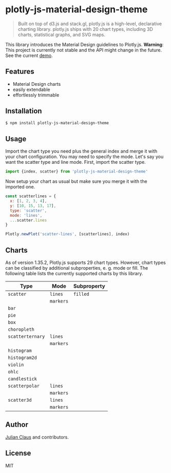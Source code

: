# plotly-js-material-design-theme

> Built on top of d3.js and stack.gl, plotly.js is a high-level, declarative charting library. plotly.js ships with 20 
chart types, including 3D charts, statistical graphs, and SVG maps. 

This library introduces the Material Design guidelines to Plotly.js. **Warning**: This project is currently not stable 
and the API might change in the future. See the current 
[demo](https://ndabap.github.io/plotly-js-material-design-theme/).

## Features

- Material Design charts
- easily extendable
- effortlessly trimmable

## Installation

```bash
$ npm install plotly-js-material-design-theme 
```

## Usage

Import the chart type you need plus the general index and merge it with your chart configuration. You may need to 
specify the mode. Let's say you want the scatter type and line mode. First, import the scatter type.

```js
import {index, scatter} from 'plotly-js-material-design-theme'
```

Now setup your chart as usual but make sure you merge it with the imported one.

```js
const scatterlines = {
  x: [1, 2, 3, 4],
  y: [10, 15, 13, 17],
  type: 'scatter',
  mode: 'lines',
  ...scatter.lines
}

Plotly.newPlot('scatter-lines', [scatterlines], index)
```

## Charts

As of version 1.35.2, Plotly.js supports 29 chart types. However, chart types can be classified by additional 
subproperties, e. g. mode or fill. The following table lists the currently supported charts by this library.

| Type            | Mode        | Subproperty |
|-----------------|-------------|-------------|
| `scatter`       | `lines`     | `filled`    |
|                 | `markers`   |             |
| `bar`           |             |             |
| `pie`           |             |             |
| `box`           |             |             |
| `choropleth`    |             |             |
| `scatterternary`| `lines`     |             |
|                 | `markers`   |             |
| `histogram`     |             |             |
| `histogram2d`   |             |             |
| `violin`        |             |             |
| `ohlc`          |             |             |
| `candlestick`   |             |             |
| `scatterpolar`  | `lines`     |             |
|                 | `markers`   |             |
| `scatter3d`     | `lines`     |             |
|                 | `markers`   |             |

## Author

[Julian Claus](https://www.julian-claus.de) and contributors.

## License

MIT
